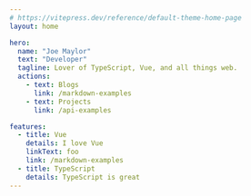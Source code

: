 ```yaml
---
# https://vitepress.dev/reference/default-theme-home-page
layout: home

hero:
  name: "Joe Maylor"
  text: "Developer"
  tagline: Lover of TypeScript, Vue, and all things web.
  actions:
    - text: Blogs
      link: /markdown-examples
    - text: Projects
      link: /api-examples

features:
  - title: Vue
    details: I love Vue
    linkText: foo
    link: /markdown-examples
  - title: TypeScript
    details: TypeScript is great
---
```


